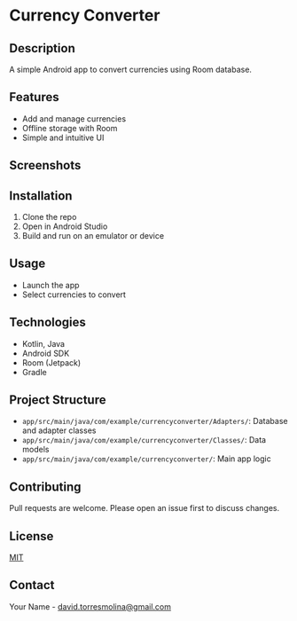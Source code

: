 # Currency Converter

## Description
A simple Android app to convert currencies using Room database.

## Features
- Add and manage currencies
- Offline storage with Room
- Simple and intuitive UI

## Screenshots
<!-- Add screenshots here -->

## Installation
1. Clone the repo
2. Open in Android Studio
3. Build and run on an emulator or device

## Usage
- Launch the app
- Select currencies to convert

## Technologies
- Kotlin, Java
- Android SDK
- Room (Jetpack)
- Gradle

## Project Structure
- `app/src/main/java/com/example/currencyconverter/Adapters/`: Database and adapter classes
- `app/src/main/java/com/example/currencyconverter/Classes/`: Data models
- `app/src/main/java/com/example/currencyconverter/`: Main app logic

## Contributing
Pull requests are welcome. Please open an issue first to discuss changes.

## License
[MIT](LICENSE)

## Contact
Your Name - david.torresmolina@gmail.com
